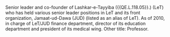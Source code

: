  Senior leader and co-founder of Lashkar-e-Tayyiba ({{QE.L.118.05}}.) (LeT) who has 
held various senior leader positions in LeT and its front organization, 
Jamaat-ud-Dawa (JUD) (listed as an alias of LeT). As of 2010, in charge of 
LeT/JUD finance department, director of its education department and president 
of its medical wing. Other title: Professor. 
